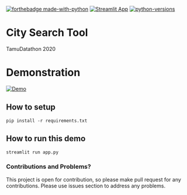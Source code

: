 
[![forthebadge made-with-python](https://img.shields.io/badge/Made%20with-Python-1f425f.svg)](https://www.python.org/)
[![Streamlit App](https://static.streamlit.io/badges/streamlit_badge_black_white.svg)](https://share.streamlit.io/yourGitHubName/yourRepo/yourApp/)
[![python-versions](https://img.shields.io/badge/python-3.5%20%7C%203.6%20%7C%203.7%20%7C%203.8-blue)]()

# City Search Tool
TamuDatathon 2020



# Demonstration
[![Demo](https://media.giphy.com/media/t4t6QsLVCKCMIPtpu6/giphy.gif)]()


## How to setup
```
pip install -r requirements.txt
```

## How to run this demo
```
streamlit run app.py
```

### Contributions and Problems?

This project is open for contribution, so please make pull request for any contributions. Please use issues section to address any problems. 